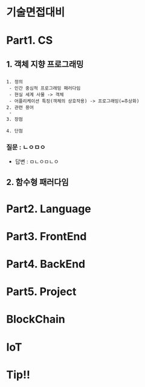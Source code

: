 # 기술면접대비

# Part1. CS

## 1. 객체 지향 프로그래밍

###

    1. 정의
     - 인간 중심적 프로그래밍 패러다임
     - 현실 세계 사물 -> 객체
     - 어플리케이션 특징(객체의 상호작용) -> 프로그래밍(=추상화)
    2. 관련 용어
     -
    3. 장점

    4. 단점

### 질문 : ㄴㅇㅁㅇ

- 답변 : ㅁㄴㅇㅁㄴㅇ

## 2. 함수형 패러다임

# Part2. Language

# Part3. FrontEnd

# Part4. BackEnd

# Part5. Project

# BlockChain

# IoT

# Tip!!

